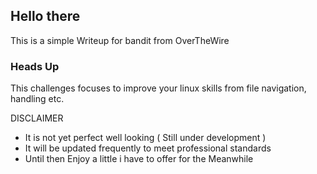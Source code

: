 ## Hello there

This is a simple Writeup for bandit from OverTheWire

### Heads Up
This challenges focuses to improve your linux skills from file navigation, handling etc.

DISCLAIMER
- It is not yet perfect well looking ( Still under development )
- It will be updated frequently to meet professional standards
- Until then Enjoy a little i have to offer for the Meanwhile
